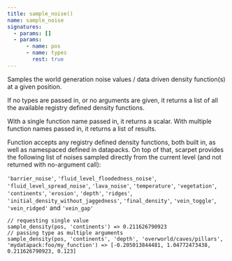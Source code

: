 ```yaml
---
title: sample_noise()
name: sample_noise
signatures:
  - params: []
  - params:
      - name: pos
      - name: types
        rest: true
---
```


Samples the world generation noise values / data driven density function(s) at a
given position.

If no types are passed in, or no arguments are given, it returns a list of all
the available registry defined density functions.

With a single function name passed in, it returns a scalar. With multiple
function names passed in, it returns a list of results.

Function accepts any registry defined density functions, both built in, as well
as namespaced defined in datapacks. On top of that, scarpet provides the
following list of noises sampled directly from the current level (and not
returned with no-argument call):

`'barrier_noise'`, `'fluid_level_floodedness_noise'`,
`'fluid_level_spread_noise'`, `'lava_noise'`, `'temperature'`, `'vegetation'`,
`'continents'`, `'erosion'`, `'depth'`, `'ridges'`,
`'initial_density_without_jaggedness'`, `'final_density'`, `'vein_toggle'`,
`'vein_ridged'` and `'vein_gap'`

```scarpet
// requesting single value
sample_density(pos, 'continents') => 0.211626790923
// passing type as multiple arguments
sample_density(pos, 'continents', 'depth', 'overworld/caves/pillars', 'mydatapack:foo/my_function') => [-0.205013844481, 1.04772473438, 0.211626790923, 0.123]
```
